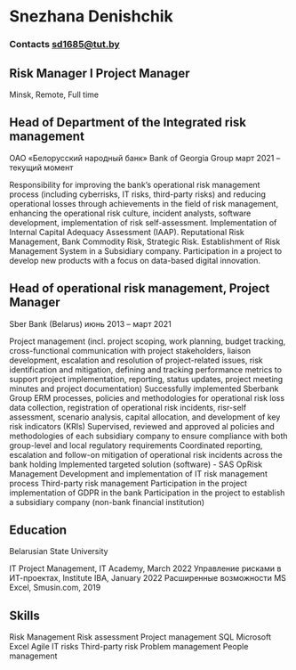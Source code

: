 # Snezhana Denishchik
### Contacts sd1685@tut.by
## Risk Manager I Project Manager
Minsk, Remote, Full time

## Head of Department of the Integrated risk management
ОАО «Белорусский народный банк» Bank of Georgia Group
март 2021 – текущий момент

Responsibility for improving the bank’s operational risk management process (including cyberrisks, IT risks, third-party risks) and reducing operational losses through achievements in the field of risk management, enhancing the operational risk culture, incident analysts, software development, implementation of risk self-assessment.
Implementation of Internal Capital Adequacy Assessment (IAAP).
Reputational Risk Management, Bank Commodity Risk, Strategic Risk. Establishment of Risk Management System in a Subsidiary company.
Participation in a project to develop new products with a focus on data-based digital innovation.

## Head of operational risk management, Project Manager
Sber Bank (Belarus)
июнь 2013 – март 2021

Project management (incl. project scoping, work planning, budget tracking, cross-functional communication with project stakeholders, liaison development, escalation and resolution of project-related issues, risk identification and mitigation, defining and tracking performance metrics to support project implementation, reporting, status updates, project meeting minutes and project documentation)
Successfully implemented Sberbank Group ERM processes, policies and methodologies for operational risk loss data collection, registration of operational risk incidents, risr-self assessment, scenario analysis, capital allocation, and development of key risk indicators (KRIs)
Supervised, reviewed and approved al policies and methodologies of each subsidiary company to ensure compliance with both group-level and local regulatory requirements
Coordinated reporting, escalation and follow-on mitigation of operational risk incidents across the bank holding
Implemented targeted solution (software) - SAS OpRisk Management
Development and implementation of IT risk management process
Third-party risk management
Participation in the project implementation of GDPR in the bank
Participation in the project to establish a subsidiary company (non-bank financial institution)

## Education
Belarusian State University

IT Project Management, IT Academy, March 2022
Управление рисками в ИТ-проектах, Institute IBA, January 2022
Расширенные возможности MS Excel, Smusin.com, 2019

## Skills
Risk Management
Risk assessment
Project management
SQL
Microsoft Excel
Agile
IT risks
Third-party risk
Problem management
People management
